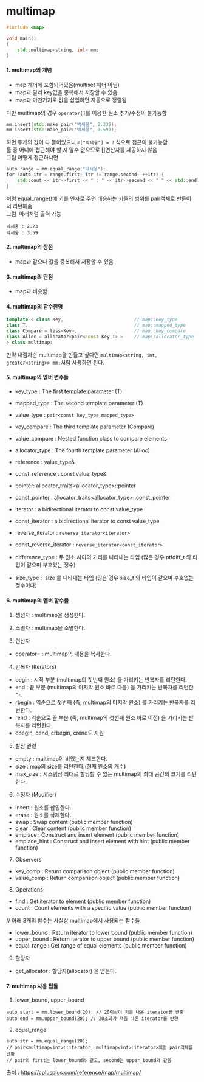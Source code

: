 # multimap

```C++
#include <map>

void main()
{
    std::multimap<string, int> mm;
}
```

#### 1. multimap의 개념
- map 헤더에 포함되어있음(multiset 헤더 아님)
- map과 달리 key값을 중복해서 저장할 수 있음
- map과 마찬가지로 값을 삽입하면 자동으로 정렬됨

다만 multimap의 경우 `operator[]`를 이용한 원소 추가/수정이 불가능함  
```C++
mm.insert(std::make_pair("박세웅", 2.23));  
mm.insert(std::make_pair("박세웅", 3.59));  
```
하면 두개의 값이 다 들어있으니 `m["박세웅"] = ?` 식으로 접근이 불가능함  
둘 중 어디에 접근해야 할 지 알수 없으므로 \[\]연산자를 제공하지 않음  
그럼 어떻게 접근하냐면  
```C++
auto range = mm.equal_range("박세웅");  
for (auto itr = range.first; itr != range.second; ++itr) {
	std::cout << itr->first << " : " << itr->second << " " << std::endl;  
}
```
처럼 equal_range()에 키를 인자로 주면 대응하는 키들의 범위를 pair객체로 만들어서 리턴해줌  
그럼  아래처럼 출력 가능  
```
박세웅 : 2.23  
박세웅 : 3.59  
```

#### 2. multimap의 장점
- map과 같으나 값을 중복해서 저장할 수 있음

#### 3. multimap의 단점
- map과 비슷함

#### 4. multimap의 함수원형
```C++
template < class Key,                          // map::key_type           
class T,                                       // map::mapped_type           
class Compare = less<Key>,                     // map::key_compare           
class Alloc = allocator<pair<const Key,T> >    // map::allocator_type           
> class multimap;
```
만약 내림차순 multimap을 만들고 싶다면 `multimap<string, int, greater<string>> mm;`처럼 사용하면 된다.

#### 5. multimap의 멤버 변수들
- key_type : The first template parameter (T)	
- mapped_type : The second template parameter (T)
- value_type : `pair<const key_type,mapped_type>`

- key_compare : The third template parameter (Compare)
- value_compare : Nested function class to compare elements
- allocator_type : The fourth template parameter (Alloc)

- reference : value_type&	
- const_reference : const value_type&	

- pointer: 	allocator_traits<allocator_type>::pointer
- const_pointer : allocator_traits<allocator_type>::const_pointer

- iterator : a bidirectional iterator to const value_type
- const_iterator : a bidirectional iterator to const value_type
- reverse_iterator : 	`reverse_iterator<iterator>`
- const_reverse_iterator : `reverse_iterator<const_iterator>`

- difference_type : 두 원소 사이의 거리를 나타내는 타입 (많은 경우 ptfdiff_t 와 타입이 같으며 부호있는 정수)
- size_type :  size 를 나타내는 타입 (많은 경우 size_t 와 타입이 같으며 부호없는 정수이다)

#### 6. multimap의 멤버 함수들
1) 생성자 : multimap을 생성한다.
2) 소멸자 : multimap을 소멸한다.

3) 연산자
- operator= : multimap의 내용을 복사한다.

4) 반복자 (Iterators)
- begin : 시작 부분 (multimap의 첫번째 원소) 을 가리키는 반복자를 리턴한다.
- end : 끝 부분 (multimap의 마지막 원소 바로 다음) 을 가리키는 반복자를 리턴한다.
- rbegin : 역순으로 첫번째 (즉, multimap의 마지막 원소) 를 가리키는 반복자를 리턴한다.
- rend : 역순으로 끝 부분 (즉, multimap의 첫번째 원소 바로 이전) 을 가리키는 반복자를 리턴한다.
- cbegin, cend, crbegin, crend도 지원

5) 할당 관련
- empty : multimap이 비었는지 체크한다.
- size	: map의 size를 리턴한다.(현재 원소의 개수)
- max_size : 시스템상 최대로 할당할 수 있는 multimap의 최대 공간의 크기를 리턴한다.

6) 수정자 (Modifier)
- insert : 원소를 삽입한다.
- erase :  원소를 삭제한다.
- swap : Swap content (public member function)
- clear : Clear content (public member function)
- emplace : Construct and insert element (public member function)
- emplace_hint : Construct and insert element with hint (public member function)

7) Observers
- key_comp : Return comparison object (public member function)
- value_comp : Return comparison object (public member function)

8) Operations
- find	: Get iterator to element (public member function)
- count : Count elements with a specific value (public member function)

// 아래 3개의 함수는 사실상 multimap에서 사용되는 함수들
- lower_bound	: Return iterator to lower bound (public member function)
- upper_bound : Return iterator to upper bound (public member function)
- equal_range : Get range of equal elements (public member function)

9) 할당자
- get_allocator : 할당자(allocator) 을 얻는다.

#### 7. multimap 사용 팁들
1) lower_bound, upper_bound
```
auto start = mm.lower_bound(20); // 20이상이 처음 나온 iterator를 반환
auto end = mm.upper_bound(20); // 20초과가 처음 나온 iterator를 반환
```

2) equal_range
```
auto itr = mm.equal_range(20); 
// pair<multimap<int>::iterator, multimap<int>:iterator>처럼 pair객체를 반환
// pair의 first는 lower_bound와 같고, second는 upper_bound와 같음
```



출처 : https://cplusplus.com/reference/map/multimap/